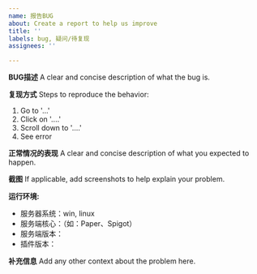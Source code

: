 ```yaml
---
name: 报告BUG
about: Create a report to help us improve
title: ''
labels: bug, 疑问/待复现
assignees: ''

---
```


**BUG描述**
A clear and concise description of what the bug is.

**复现方式**
Steps to reproduce the behavior:
1. Go to '...'
2. Click on '....'
3. Scroll down to '....'
4. See error

**正常情况的表现**
A clear and concise description of what you expected to happen.

**截图**
If applicable, add screenshots to help explain your problem.

**运行环境:**
 - 服务器系统：win, linux
 - 服务端核心：（如：Paper、Spigot）
 - 服务端版本：
 - 插件版本：

**补充信息**
Add any other context about the problem here.
